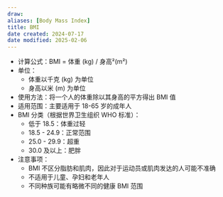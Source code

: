 ```yaml
---
draw:
aliases: [Body Mass Index]
title: BMI
date created: 2024-07-17
date modified: 2025-02-06
---
```

- 计算公式：BMI = 体重 (kg) / 身高²(m²)
- 单位：
    - 体重以千克 (kg) 为单位
    - 身高以米 (m) 为单位
- 使用方法：将一个人的体重除以其身高的平方得出 BMI 值
- 适用范围：主要适用于 18-65 岁的成年人
- BMI 分类（根据世界卫生组织 WHO 标准）：
    - 低于 18.5：体重过轻
    - 18.5 - 24.9：正常范围
    - 25.0 - 29.9：超重
    - 30.0 及以上：肥胖
- 注意事项：
    - BMI 不区分脂肪和肌肉，因此对于运动员或肌肉发达的人可能不准确
    - 不适用于儿童、孕妇和老年人
    - 不同种族可能有略微不同的健康 BMI 范围
